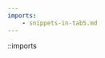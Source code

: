 ```yaml
---
imports:
    - snippets-in-tab5.md
---
```


<!-- You should see a tree view. This is the Imports.tsx component -->

::imports
